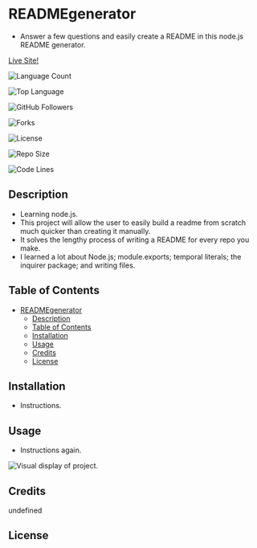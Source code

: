 # READMEgenerator
- Answer a few questions and easily create a README in this node.js README generator.

[Live Site!](https://mmonyok.github.io/READMEgenerator/)

![Language Count](https://img.shields.io/github/languages/count/mmonyok/READMEgenerator?color=9400D3&label=Language%20Count&logo=github&logoColor=9400D3&style=plastic)

![Top Language](https://img.shields.io/github/languages/top/mmonyok/READMEgenerator?color=4B0082&logo=github&logoColor=4B0082&style=plastic)

![GitHub Followers](https://img.shields.io/github/followers/mmonyok?color=0000FF&label=Followers&logo=github&logoColor=0000FF&style=plastic)

![Forks](https://img.shields.io/github/forks/mmonyok/READMEgenerator?color=00FF00&label=Forks&logo=GitHub&logoColor=00FF00&style=plastic)

![License](https://img.shields.io/static/v1?label=license&message=Apache%20License%202.0&color=FFFF00&logo=github&logoColor=FFFF00&style=plastic)

![Repo Size](https://img.shields.io/github/repo-size/mmonyok/READMEgenerator?color=FF7F00&label=Repo%20Size&logo=github&logoColor=FF7F00&style=plastic)

![Code Lines](https://img.shields.io/tokei/lines/github/mmonyok/READMEgenerator?color=FF0000&label=Code%20Lines&logo=github&logoColor=FF0000&style=plastic)

## Description
- Learning node.js.
- This project will allow the user to easily build a readme from scratch much quicker than creating it manually.
- It solves the lengthy process of writing a README for every repo you make.
- I learned a lot about Node.js; module.exports; temporal literals; the inquirer package; and writing files.

## Table of Contents
- [READMEgenerator](#readmegenerator)
  - [Description](#description)
  - [Table of Contents](#table-of-contents)
  - [Installation](#installation)
  - [Usage](#usage)
  - [Credits](#credits)
  - [License](#license)

## Installation
- Instructions.

## Usage
- Instructions again.

![Visual display of project.](NA)

## Credits
undefined

## License
